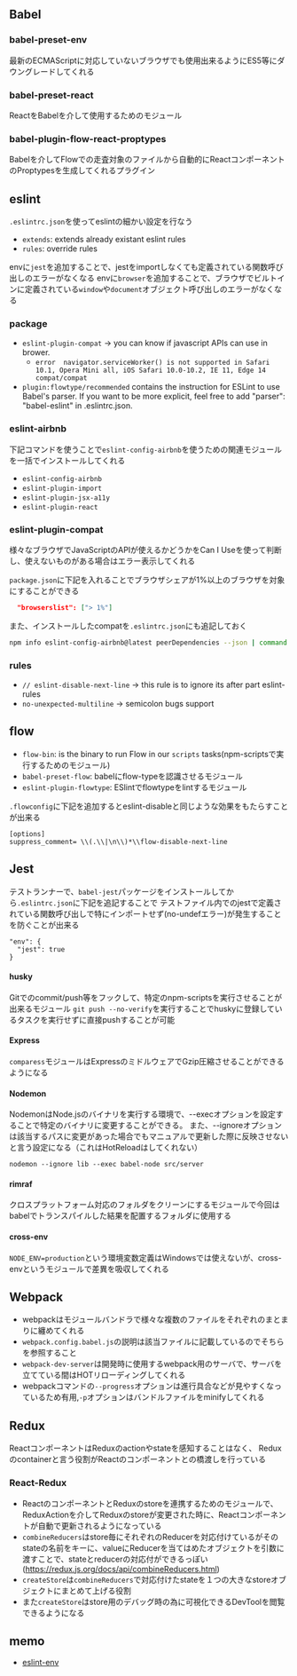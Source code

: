 ## Babel
### babel-preset-env
最新のECMAScriptに対応していないブラウザでも使用出来るようにES5等にダウングレードしてくれる

### babel-preset-react
ReactをBabelを介して使用するためのモジュール

### babel-plugin-flow-react-proptypes
Babelを介してFlowでの走査対象のファイルから自動的にReactコンポーネントのProptypesを生成してくれるプラグイン

## eslint

`.eslintrc.json`を使ってeslintの細かい設定を行なう

* `extends`: extends already existant eslint rules
* `rules`: override rules

envに`jest`を追加することで、jestをimportしなくても定義されている関数呼び出しのエラーがなくなる
envに`browser`を追加することで、ブラウザでビルトインに定義されている`window`や`document`オブジェクト呼び出しのエラーがなくなる

### package

* `eslint-plugin-compat` -> you can know if javascript APIs can use in brower.
  * `error  navigator.serviceWorker() is not supported in Safari 10.1, Opera Mini all, iOS Safari 10.0-10.2, IE 11, Edge 14  compat/compat`
* `plugin:flowtype/recommended` contains the instruction for ESLint to use Babel's parser. If you want to be more explicit, feel free to add "parser": "babel-eslint" in .eslintrc.json.

### eslint-airbnb
下記コマンドを使うことで`eslint-config-airbnb`を使うための関連モジュールを一括でインストールしてくれる

* `eslint-config-airbnb`
* `eslint-plugin-import`
* `eslint-plugin-jsx-a11y`
* `eslint-plugin-react`

### eslint-plugin-compat
様々なブラウザでJavaScriptのAPIが使えるかどうかをCan I Useを使って判断し、使えないものがある場合はエラー表示してくれる

`package.json`に下記を入れることでブラウザシェアが1%以上のブラウザを対象にすることができる
```json
  "browserslist": ["> 1%"]
```

また、インストールしたcompatを`.eslintrc.json`にも追記しておく

```bash
npm info eslint-config-airbnb@latest peerDependencies --json | command sed 's/[\{\},]//g ; s/: /@/g' | xargs yarn add --dev eslint-config-airbnb@latest
```


### rules

* `// eslint-disable-next-line` -> this rule is to ignore its after part eslint-rules
* `no-unexpected-multiline` -> semicolon bugs support

## flow

* `flow-bin`: is the binary to run Flow in our `scripts` tasks(npm-scriptsで実行するためのモジュール)
* `babel-preset-flow`: babelにflow-typeを認識させるモジュール
* `eslint-plugin-flowtype`: ESlintでflowtypeをlintするモジュール

`.flowconfig`に下記を追加するとeslint-disableと同じような効果をもたらすことが出来る
```
[options]
suppress_comment= \\(.\\|\n\\)*\\flow-disable-next-line
```

## Jest
テストランナーで、`babel-jest`パッケージをインストールしてから`.eslintrc.json`に下記を追記することで
テストファイル内でのjestで定義されている関数呼び出しで特にインポートせず(no-undefエラー)が発生することを防ぐことが出来る

```
"env": {
  "jest": true
}
```

####  husky
Gitでのcommit/push等をフックして、特定のnpm-scriptsを実行させることが出来るモジュール
`git push --no-verify`を実行することでhuskyに登録しているタスクを実行せずに直接pushすることが可能

#### Express
`comparess`モジュールはExpressのミドルウェアでGzip圧縮させることができるようになる

#### Nodemon
NodemonはNode.jsのバイナリを実行する環境で、--execオプションを設定することで特定のバイナリに変更することができる。
また、--ignoreオプションは該当するパスに変更があった場合でもマニュアルで更新した際に反映させないと言う設定になる（これはHotReloadはしてくれない）

```nodemon --ignore lib --exec babel-node src/server```

#### rimraf
クロスプラットフォーム対応のフォルダをクリーンにするモジュールで今回はbabelでトランスパイルした結果を配置するフォルダに使用する

#### cross-env
`NODE_ENV=production`という環境変数定義はWindowsでは使えないが、cross-envというモジュールで差異を吸収してくれる

## Webpack
* webpackはモジュールバンドラで様々な複数のファイルをそれぞれのまとまりに纏めてくれる
* `webpack.config.babel.js`の説明は該当ファイルに記載しているのでそちらを参照すること
* `webpack-dev-server`は開発時に使用するwebpack用のサーバで、サーバを立てている間はHOTリローディングしてくれる
* webpackコマンドの`--progress`オプションは進行具合などが見やすくなっているため有用,`-p`オプションはバンドルファイルをminifyしてくれる

## Redux
ReactコンポーネントはReduxのactionやstateを感知することはなく、
Reduxのcontainerと言う役割がReactのコンポーネントとの橋渡しを行っている

### React-Redux
* ReactのコンポーネントとReduxのstoreを連携するためのモジュールで、ReduxActionを介してReduxのstoreが変更された時に、Reactコンポーネントが自動で更新されるようになっている
* `combineReducers`はstore毎にそれぞれのReducerを対応付けているがそのstateの名前をキーに、valueにReducerを当てはめたオブジェクトを引数に渡すことで、stateとreducerの対応付ができるっぽい(https://redux.js.org/docs/api/combineReducers.html)
* `createStore`は`combineReducers`で対応付けたstateを１つの大きなstoreオブジェクトにまとめて上げる役割
* また`createStore`はstore用のデバッグ時の為に可視化できるDevToolを閲覧できるようになる


## memo
* [eslint-env](http://qiita.com/makotot/items/822f592ff8470408be18)
